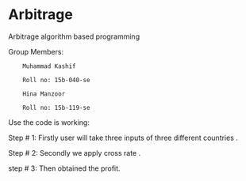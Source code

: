 # Arbitrage
Arbitrage algorithm based programming

Group Members: 
		
		Muhammad Kashif
		
		Roll no: 15b-040-se
		
		Hina Manzoor
		
		Roll no: 15b-119-se

Use the code is working:

Step # 1: Firstly user will take three inputs of three different countries  .

Step # 2: Secondly we apply cross rate .

step # 3: Then obtained the profit.


